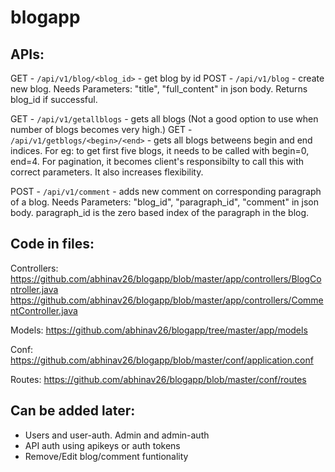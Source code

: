 # blogapp

## APIs:

GET   -  `/api/v1/blog/<blog_id>`             - get blog by id
POST  -  `/api/v1/blog`                       - create new blog. Needs Parameters: "title", "full_content" in json body. Returns blog_id if successful.

GET   -  `/api/v1/getallblogs`                - gets all blogs (Not a good option to use when number of blogs becomes very high.)
GET   -  `/api/v1/getblogs/<begin>/<end>`     - gets all blogs betweens begin and end indices. For eg: to get first five blogs, it needs to be called with begin=0, end=4. For pagination, it becomes client's responsibilty to call this with correct parameters. It also increases flexibility.

POST  -  `/api/v1/comment`                    - adds new comment on corresponding paragraph of a blog. Needs Parameters: "blog_id", "paragraph_id", "comment" in json body. paragraph_id is the zero based index of the paragraph in the blog.



## Code in files:

Controllers:
https://github.com/abhinav26/blogapp/blob/master/app/controllers/BlogController.java
https://github.com/abhinav26/blogapp/blob/master/app/controllers/CommentController.java

Models:
https://github.com/abhinav26/blogapp/tree/master/app/models

Conf: 
https://github.com/abhinav26/blogapp/blob/master/conf/application.conf

Routes:
https://github.com/abhinav26/blogapp/blob/master/conf/routes

## Can be added later:
- Users and user-auth. Admin and admin-auth
- API auth using apikeys or auth tokens
- Remove/Edit blog/comment funtionality
